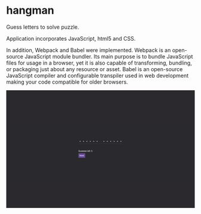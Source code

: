 # hangman
Guess letters to solve puzzle.

Application incorporates JavaScript, html5 and CSS.

In addition, Webpack and Babel were implemented. Webpack is an open-source JavaScript module bundler. Its main purpose is to bundle JavaScript files for usage in a browser, yet it is also capable of transforming, bundling, or packaging just about any resource or asset. Babel is an open-source JavaScript compiler and configurable transpiler used in web development making your code compatible for older browsers.

![Window Settings](./public/images/hangman.png)
